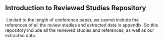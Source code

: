 ## Introduction to Reviewed Studies Repository

​	Limited to the length of conference paper, we cannot include the references of all the review studies and extracted data in appendix. So this repository include all the reviewed studies and references, as well as our extracted data. 

